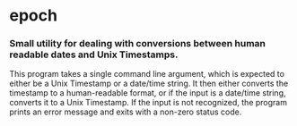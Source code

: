  # epoch
 ### Small utility for dealing with conversions between human readable dates and Unix Timestamps.
 
This program takes a single command line argument, which is expected
to either be a Unix Timestamp or a date/time string. It then either converts the 
timestamp to a human-readable format, or if the input is a date/time string, converts it to a Unix Timestamp. If the input is not recognized, the program prints an error message and exits with a non-zero status code.
